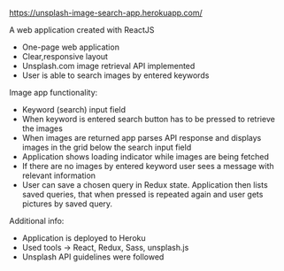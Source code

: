 https://unsplash-image-search-app.herokuapp.com/

A web application created with ReactJS

 - One-page web application
 - Clear,responsive layout
 - Unsplash.com image retrieval API implemented
 - User is able to search images by entered keywords


 Image app functionality:

 - Keyword (search) input field
 - When keyword is entered search button has to be pressed to retrieve the images
 - When images are returned app parses API response and displays images in the grid below the      search input field
 - Application shows loading indicator while images are being fetched
 - If there are no images by entered keyword user sees a message with relevant information
 - User can save a chosen query in Redux state. Application then lists saved queries, that         when pressed is repeated again and user gets pictures by saved query.


 Additional info:

 - Application is deployed to Heroku
 - Used tools -> React, Redux, Sass, unsplash.js
 - Unsplash API guidelines were followed